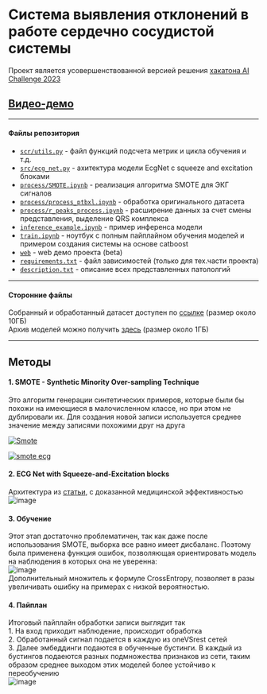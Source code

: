 # Система выявления отклонений в работе сердечно сосудистой системы

Проект является усовершенствованной версией решения [хакатона AI Challenge 2023](https://github.com/ALT-F4-Team/localization-of-myocardial-infarction)

## [Видео-демо](https://github.com/notdiff/detecting_cardiovascular_diseases/blob/main/DEMO.mp4)
---

#### Файлы репозитория

* [```scr/utils.py```](https://github.com/notdiff/detecting_cardiovascular_diseases/blob/affda0c023356fe89cb821b88f65bcd060583893/src/utils.py "перейти в файл") - файл функций подсчета метрик и цикла обучения и т.д.
* [```src/ecg_net.py```](https://github.com/notdiff/detecting_cardiovascular_diseases/blob/d17a19be4365baef4e2a907001a305b1003bd5a0/src/ecg_net.py "перейти в файл") - ахитектура модели EcgNet с squeeze and excitation блоками
* [```process/SMOTE.ipynb```](https://github.com/notdiff/detecting_cardiovascular_diseases/blob/d17a19be4365baef4e2a907001a305b1003bd5a0/process/SMOTE.ipynb "перейти в файл") - реализация алгоритма SMOTE для ЭКГ сигналов
* [```process/process_ptbxl.ipynb```](https://github.com/notdiff/detecting_cardiovascular_diseases/blob/d17a19be4365baef4e2a907001a305b1003bd5a0/process/process_ptbxl.ipynb "перейти в файл") - обработка оригинального датасета
* [```process/r_peaks_process.ipynb```](https://github.com/notdiff/detecting_cardiovascular_diseases/blob/d17a19be4365baef4e2a907001a305b1003bd5a0/process/r_peaks_process.ipynb "перейти в файл") - расширение данных за счет смены представления, выделение QRS комплекса
* [```inference_example.ipynb```](https://github.com/notdiff/detecting_cardiovascular_diseases/blob/d17a19be4365baef4e2a907001a305b1003bd5a0/inference_example.ipynb "перейти в файл") - пример инференса модели
* [```train.ipynb```](https://github.com/notdiff/detecting_cardiovascular_diseases/blob/d17a19be4365baef4e2a907001a305b1003bd5a0/train.ipynb "перейти в файл") - ноутбук с полным пайплайном обучения моделей и примером создания системы на основе catboost
* [```web```](https://github.com/notdiff/detecting_cardiovascular_diseases/tree/8bc9c58fab05614232012dbb04ee1cc36f547fa3/web "перейти в папку") - web демо проекта (beta)
* [```requirements.txt```](https://github.com/notdiff/detecting_cardiovascular_diseases/blob/b4b18b6f28dbbb0ec07639dd8ca72a52e7126037/requirements.txt "перейти в файл") - файл зависимостей (только для тех.части проекта)
* [```description.txt```](https://github.com/notdiff/detecting_cardiovascular_diseases/blob/2b506b46b601df565db6d24a8063546381086321/description.txt "перейти в файл") - описание всех представленных патололгий
---

#### Сторонние файлы

Собранный и обработанный датасет доступен по <a href="https://drive.google.com/file/d/1Rt0I7Svrx77tFMCsNubEQ-cDY8hD-iCk/view?usp=drive_linkk">ссылке<a/> (размер около 10ГБ)  <br/>
Архив моделей можно получить <a href="http://site.m1r0.webtm.ru:8080/s/ex6dKfgaEqLRJpg/download/models.zip">здесь<a/> (размер около 1ГБ)

---
## Методы
#### 1. SMOTE - Synthetic Minority Over-sampling Technique
Это алгоритм генерации синтетических примеров, которые были бы похожи на имеющиеся в малочисленном классе, но при этом не дублировали их. Для создания новой записи используется среднее значение между записями похожими друг на друга

[![Smote](https://dataknowsall.com/hs-fs/hubfs/imbalanced.png?width=800&height=350&name=imbalanced.png)](https://dataknowsall.com/hs-fs/hubfs/imbalanced.png?width=800&height=350&name=imbalanced.png)

[![smote ecg](https://i.ibb.co/72ZsqfT/image.png)](https://i.ibb.co/72ZsqfT/image.png)

#### 2. ECG Net with Squeeze-and-Excitation blocks
Архитектура из [статьи](https://arxiv.org/pdf/2012.05510), с доказанной медицинской эффективностью
![image](https://github.com/notdiff/detecting_cardiovascular_diseases/assets/116492863/e72d1b07-eb32-44a0-a881-7358c39e927a)

#### 3. Обучение
Этот этап достаточно проблематичен, так как даже после использования SMOTE, выборка все равно имеет дисбаланс. Поэтому была применена функция ошибок, позволяющая ориентировать модель на наблюдения в которых она не уверенна:<br/>
![image](https://github.com/notdiff/detecting_cardiovascular_diseases/assets/116492863/f9d6177d-ab26-4a5d-931a-5d0ff1974dab)<br/>
Дополнительный множитель к формуле CrossEntropy, позволяет в разы увеличивать ошибку на примерах с низкой вероятностью.
#### 4. Пайплан
Итоговый пайплайн обработки записи выглядит так<br/>
    1. На вход приходит наблюдение, происходит обработка<br/>
    2. Обработанный сигнал подается в каждую из oneVSrest сетей<br/>
    3. Далее эмбеддинги подаются в обученные бустинги. В каждый из бустингов подаеются разных подмножества признаков из сети, таким образом среднее выходом этих моделей более устойчиво к переобучению<br/>
![image](https://github.com/notdiff/detecting_cardiovascular_diseases/assets/116492863/86dafdeb-6323-48ce-9799-69c65f4d0a2a)
